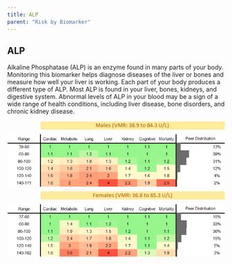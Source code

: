 ```yaml
---
title: ALP
parent: "Risk by Biomarker"
---
```



## ALP


Alkaline Phosphatase (ALP) is an enzyme found in many parts of your body. Monitoring this biomarker helps diagnose diseases of the liver or bones and measure how well your liver is working. Each part of your body produces a different type of ALP. Most ALP is found in your liver, bones, kidneys, and digestive system. Abnormal levels of ALP in your blood may be a sign of a wide range of health conditions, including liver disease, bone disorders, and chronic kidney disease.

<div style="display: flex; flex-direction: column; gap: 10px;">

  <img src="/assets/images/vmrbiomarker_alp__male.png" alt="ALP VMR Male" style="margin-left: 15%">
  <img src="/assets/images/rr_alp__male.png" alt="ALP RR Male">

  <img src="/assets/images/vmrbiomarker_alp__female.png" alt="ALP VMR Female" style="margin-left: 15%; ">
  <img src="/assets/images/rr_alp__female.png" alt="ALP RR Female">

</div>



